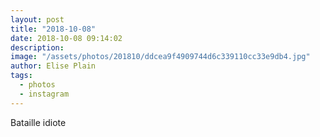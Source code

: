 ```yaml
---
layout: post
title: "2018-10-08"
date: 2018-10-08 09:14:02
description: 
image: "/assets/photos/201810/ddcea9f4909744d6c339110cc33e9db4.jpg"
author: Elise Plain
tags: 
  - photos
  - instagram
---
```


Bataille idiote
<p></p>
